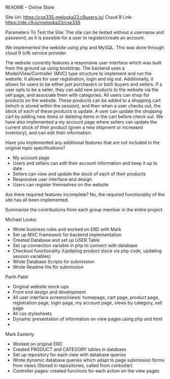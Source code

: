 README – Online Store

Site Url: https://cse335-melooka23.c9users.io/
Cloud 9 Link: https://ide.c9.io/melooka23/cse335

Parameters To Test the Site:
The site can be tested without a username and password, as it is possible for a user to register/create an account.

We implemented the website using php and MySQL. This was done through cloud 9 (c9) service provider.

The website currently features a responsive user interface which was built from the ground up using bootstrap. The backend uses a Model/View/Controller (MVC) type structure to implement and run the website. It allows for user registration, login and log out. Additionally, it allows for users to be either just purchasers or both buyers and sellers. If a user opts to be a seller, they can add new products to the website via the sell page, and associate them with categories. All users can shop for products on the website. These products can be added to a shopping cart (which is stored within the session), and then when a user checks out, the stock of each of these products is update.  A user can update the shopping cart by adding new items or deleting items in the cart before check out. We have also implemented a my account page where sellers can update the current stock of their product (given a new shipment or increased inventory), and can edit their information. 

Have you implemented any additional features that are not included in the original topic specifications? 
-	My account page
-	Users and sellers can edit their account information and keep it up to date
-	Sellers can view and update the stock of each of their products
-	Responsive user interface and design
-	Users can register themselves on the website

Are there required features incomplete?
No, the required functionality of the site has all been implemented.

Summarize the contributions from each group member in the entire project.

Michael Looka:
-	Wrote business rules and worked on ERD with Mark
-	Set up MVC framework for backend implementation
-	Created Database and set up USER Table
-	Set up connection variable in php to connect with database
-	Checkout functionality (Updating product stock via php code, updating session variables)
-	Wrote Database Scripts for submission
-	Wrote Readme file for submission

Parth Patel
-	Original website mock-ups
-	Front end design and development
-	All user interface screens/views: homepage, cart page, product page, registration page, login page, my account page, views by category, sell page
-	All css stylesheets
-	Dynamic presentation of information on view pages using php and html
-	

Mark Easterly
-	Worked on original ERD
-	Created PRODUCT and CATEGORY tables in database
-	Set up repository for each view with database queries
-	Wrote dynamic database queries which adapt to page submission forms from views (Stored in repositories, called from controller)
-	Controller pages: created functions for each action on the view pages
